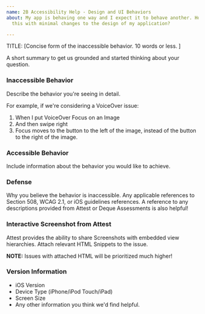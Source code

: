 ```yaml
---
name: 2B Accessibility Help - Design and UI Behaviors
about: My app is behaving one way and I expect it to behave another. How do I accomplish
  this with minimal changes to the design of my application?

---
```


TITLE: [Concise form of the inaccessible behavior. 10 words or less. ]

A short summary to get us grounded and started thinking about your question.

### Inaccessible Behavior

Describe the behavior you're seeing in detail. 

For example, if we're considering a VoiceOver issue:

1. When I put VoiceOver Focus on an Image
2. And then swipe right
3. Focus moves to the button to the left of the image, instead of the button to the right of the image.

### Accessible Behavior

Include information about the behavior you would like to achieve.

### Defense

Why you believe the behavior is inaccessible. Any applicable references to Section 508, WCAG 2.1, or iOS guidelines references. A reference to any descriptions provided from Attest or Deque Assessments is also helpful! 

### Interactive Screenshot from Attest
Attest provides the ability to share Screenshots with embedded view hierarchies. Attach relevant HTML Snippets to the issue.

**NOTE:** Issues with attached HTML will be prioritized much higher!

### Version Information 
- iOS Version
- Device Type (iPhone/iPod Touch/iPad)
- Screen Size
- Any other information you think we'd find helpful.
